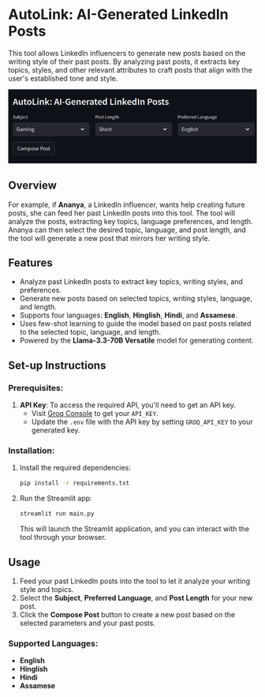 # AutoLink: AI-Generated LinkedIn Posts

This tool allows LinkedIn influencers to generate new posts based on the writing style of their past posts. By analyzing past posts, it extracts key topics, styles, and other relevant attributes to craft posts that align with the user's established tone and style.

![Tool Image](resources/AutoLink:AI-GeneratedLinkedInPosts.png)

## Overview

For example, if **Ananya**, a LinkedIn influencer, wants help creating future posts, she can feed her past LinkedIn posts into this tool. The tool will analyze the posts, extracting key topics, language preferences, and length. Ananya can then select the desired topic, language, and post length, and the tool will generate a new post that mirrors her writing style.

## Features

- Analyze past LinkedIn posts to extract key topics, writing styles, and preferences.
- Generate new posts based on selected topics, writing styles, language, and length.
- Supports four languages: **English**, **Hinglish**, **Hindi**, and **Assamese**.
- Uses few-shot learning to guide the model based on past posts related to the selected topic, language, and length.
- Powered by the **Llama-3.3-70B Versatile** model for generating content.

## Set-up Instructions

### Prerequisites:
1. **API Key**: To access the required API, you'll need to get an API key.
   - Visit [Groq Console](https://console.groq.com/keys) to get your `API_KEY`.
   - Update the `.env` file with the API key by setting `GROQ_API_KEY` to your generated key.

### Installation:
1. Install the required dependencies:
    ```bash
    pip install -r requirements.txt
    ```

2. Run the Streamlit app:
    ```bash
    streamlit run main.py
    ```

   This will launch the Streamlit application, and you can interact with the tool through your browser.

## Usage
1. Feed your past LinkedIn posts into the tool to let it analyze your writing style and topics.
2. Select the **Subject**, **Preferred Language**, and **Post Length** for your new post.
3. Click the **Compose Post** button to create a new post based on the selected parameters and your past posts.

### Supported Languages:
- **English**
- **Hinglish**
- **Hindi**
- **Assamese**